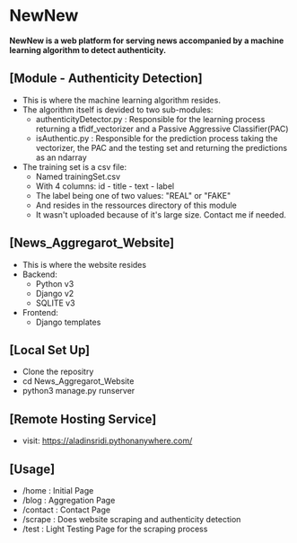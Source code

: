 # NewNew 
**NewNew is a web platform for serving news accompanied by a machine learning algorithm to detect authenticity.**


[Module - Authenticity Detection]
---
- This is where the machine learning algorithm resides.
- The algorithm itself is devided to two sub-modules:
    + authenticityDetector.py : Responsible for the learning process returning a tfidf_vectorizer and a Passive Aggressive Classifier(PAC)
    + isAuthentic.py : Responsible for the prediction process taking the vectorizer, the PAC and the testing set and returning the predictions as an ndarray 
- The training set is a csv file:
    + Named trainingSet.csv
    + With 4 columns: id - title - text - label
    + The label being one of two values: "REAL" or "FAKE"
    + And resides in the ressources directory of this module
    + It wasn't uploaded because of it's large size. Contact me if needed.


[News_Aggregarot_Website]
---
- This is where the website resides
- Backend:
    + Python v3
    + Django v2
    + SQLITE v3
- Frontend:
    + Django templates


[Local Set Up]
---
- Clone the repositry
- cd News_Aggregarot_Website
- python3 manage.py runserver


[Remote Hosting Service]
---
- visit: https://aladinsridi.pythonanywhere.com/


[Usage]
---
- /home     : Initial Page
- /blog     : Aggregation Page
- /contact  : Contact Page
- /scrape   : Does website scraping and authenticity detection
- /test     : Light Testing Page for the scraping process
